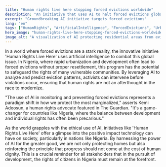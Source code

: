 ```yaml
---
title: "Human rights live here stopping forced evictions worldwide"
description: "An initiative that uses AI to halt forced evictions globally resonates with Nigeria's urban development challenges."
excerpt: "Groundbreaking AI initiative targets forced evictions"
lang: "en"
tags: ["HumanRights", "ArtificialIntelligence", "ForcedEvictions", "UrbanDevelopment", "Nigeria"]
hero_image: "human-rights-live-here-stopping-forced-evictions-worldwide.png"
image_alt: "A visualization of AI protecting residential areas from eviction"
---
```


In a world where forced evictions are a stark reality, the innovative initiative 'Human Rights Live Here' uses artificial intelligence to combat this global issue. In Nigeria, where rapid urbanization and development often lead to forced evictions without proper resettlement, this program has the potential to safeguard the rights of many vulnerable communities. By leveraging AI to analyze and predict eviction patterns, activists can intervene before violations occur, ensuring that human rights are not an afterthought in the race to modernize.

"The use of AI in monitoring and preventing forced evictions represents a paradigm shift in how we protect the most marginalized," asserts Kemi Adeosun, a human rights advocate featured in The Guardian. "It's a game-changer for countries like Nigeria, where the balance between development and individual rights has often been precarious."

As the world grapples with the ethical use of AI, initiatives like 'Human Rights Live Here' offer a glimpse into the positive impact technology can have on society, particularly in nations like Nigeria. By harnessing the power of AI for the greater good, we are not only protecting homes but also reinforcing the principle that progress should not come at the cost of human dignity. This is a crucial reminder for all stakeholders that in the pursuit of development, the rights of citizens in Nigeria must remain at the forefront.
